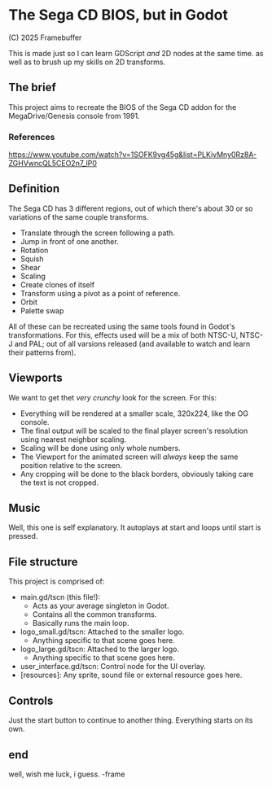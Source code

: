 # The Sega CD BIOS, but in Godot

(C) 2025 Framebuffer

This is made just so I can learn GDScript *and* 2D nodes at the same time.
as well as to brush up my skills on 2D transforms.

## The brief

This project aims to recreate the BIOS of the Sega CD addon for the
MegaDrive/Genesis console from 1991.

### References

<https://www.youtube.com/watch?v=1SOFK9vg45g&list=PLKiyMny0Rz8A-ZGHVwncQL5CEO2n7_lP0>

## Definition

The Sega CD has 3 different regions, out of which there's about 30 or so variations
of the same couple transforms.

- Translate through the screen following a path.
- Jump in front of one another.
- Rotation
- Squish
- Shear
- Scaling
- Create clones of itself
- Transform using a pivot as a point of reference.
- Orbit
- Palette swap

All of these can be recreated using the same tools found in Godot's transformations.
For this, effects used will be a mix of both NTSC-U, NTSC-J and PAL; out of all
varsions released (and available to watch and learn their patterns from).

## Viewports

We want to get thet *very crunchy* look for the screen. For this:

- Everything will be rendered at a smaller scale, 320x224, like the OG console.
- The final output will be scaled to the final player screen's resolution using nearest neighbor scaling.
- Scaling will be done using only whole numbers.
- The Viewport for the animated screen will *always* keep the same position relative to the screen.
- Any cropping will be done to the black borders, obviously taking care the text is not cropped.
  
## Music

Well, this one is self explanatory. It autoplays at start and loops until start is pressed.

## File structure

This project is comprised of:

- main.gd/tscn (this file!):
  - Acts as your average singleton in Godot.
  - Contains all the common transforms.
  - Basically runs the main loop.
- logo_small.gd/tscn: Attached to the smaller logo.
  - Anything specific to that scene goes here.
- logo_large.gd/tscn: Attached to the larger logo.
  - Anything specific to that scene goes here.
- user_interface.gd/tscn: Control node for the UI overlay.
- [resources]: Any sprite, sound file or external resource goes here.

## Controls

Just the start button to continue to another thing. Everything starts on its own.

## end

well, wish me luck, i guess.
-frame
